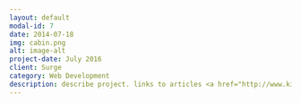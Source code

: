 ```yaml
---
layout: default
modal-id: 7
date: 2014-07-18
img: cabin.png
alt: image-alt
project-date: July 2016
client: Surge
category: Web Development
description: describe project. links to articles <a href="http://www.kiro7.com/news/local/new-website-selling-unused-ferry-tickets/362473693">here</a> and <a href="http://www.vashonloop.com/article/discounted-ferry-passes-ferrytailcom">here</a>.
---
```

